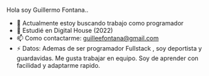 Hola soy Guillermo Fontana..


- 🔭  Actualmente  estoy buscando trabajo como programador 
- 🌱 Estudié en Digital House (2022)
- 📫 Como contactarme: guilleefontana@gmail.com
- ⚡ Datos:  Ademas de ser programador Fullstack , soy deportista y guardavidas. Me gusta trabajar en equipo. Soy de aprender con facilidad y adaptarme rapido.
